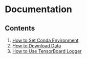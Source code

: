 # Documentation

## Contents

1. [How to Set Conda Environment](./setting_conda_env.md)
2. [How to Download Data](./download_data.md)
3. [How to Use TensorBoard Logger](./tensorboard.md)
